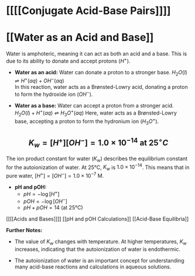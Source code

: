 # [[[[Conjugate Acid-Base Pairs]]]]
# [[Water as an Acid and Base]]

Water is amphoteric, meaning it can act as both an acid and a base.  This is due to its ability to donate and accept protons ($H^+$).

* **Water as an acid:**  Water can donate a proton to a stronger base.
   $H_2O(l) \rightleftharpoons H^+(aq) + OH^-(aq)$  
   In this reaction, water acts as a Brønsted-Lowry acid, donating a proton to form the hydroxide ion ($OH^-$).

* **Water as a base:** Water can accept a proton from a stronger acid.
   $H_2O(l) + H^+(aq) \rightleftharpoons H_3O^+(aq)$
   Here, water acts as a Brønsted-Lowry base, accepting a proton to form the hydronium ion ($H_3O^+$).

## $$K_w = [H^+][OH^-] = 1.0 \times 10^{-14} \text{ at 25}^\circ C$$

The ion product constant for water ($K_w$) describes the equilibrium constant for the autoionization of water.  At 25°C, $K_w$ is $1.0 \times 10^{-14}$. This means that in pure water, $[H^+]=[OH^-]=1.0 \times 10^{-7}$ M.

* **pH and pOH:**
    * $pH = -\log[H^+]$
    * $pOH = -\log[OH^-]$
    * $pH + pOH = 14$ (at 25°C)

[[[[Acids and Bases]]]]
[[pH and pOH Calculations]]
[[Acid-Base Equilibria]]

**Further Notes:**

* The value of $K_w$ changes with temperature.  At higher temperatures, $K_w$ increases, indicating that the autoionization of water is endothermic.

*  The autoionization of water is an important concept for understanding many acid-base reactions and calculations in aqueous solutions.


